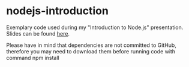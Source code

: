 nodejs-introduction
===================

Exemplary code used during my "Introduction to Node.js" presentation. Slides can be found [here](https://docs.google.com/presentation/d/1j1TXNONDkCzxBtWd1dGy92fdSTUUNf0y4AOn9Wg9pxU/edit?usp=sharing).

Please have in mind that dependencies are not committed to GitHub, therefore you may need to download them before running code with command
	npm install
